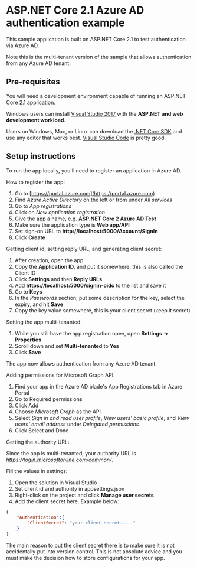 # ASP.NET Core 2.1 Azure AD authentication example

This sample application is built on ASP.NET Core 2.1 to test authentication via Azure AD.

Note this is the multi-tenant version of the sample
that allows authentication from any Azure AD tenant.

## Pre-requisites

You will need a development environment capable of running an ASP.NET Core 2.1 application.

Windows users can install [Visual Studio 2017](https://www.visualstudio.com/downloads/) with the **ASP.NET and web development workload**.

Users on Windows, Mac, or Linux can download the [.NET Core SDK](https://www.microsoft.com/net/download) and use any editor that works best.
[Visual Studio Code](https://code.visualstudio.com/) is pretty good.

## Setup instructions

To run the app locally, you'll need to register an application in Azure AD.

How to register the app:

1. Go to [https://portal.azure.com](https://portal.azure.com)
1. Find *Azure Active Directory* on the left or from under *All services*
1. Go to *App registrations*
1. Click on *New application registration*
1. Give the app a name, e.g. **ASP.NET Core 2 Azure AD Test**
1. Make sure the application type is **Web app/API**
1. Set sign-on URL to **http://localhost:5000/Account/SignIn**
1. Click **Create**

Getting client id, setting reply URL, and generating client secret:

1. After creation, open the app
1. Copy the **Application ID**, and put it somewhere, this is also called the Client ID
1. Click **Settings** and then **Reply URLs**
1. Add **https://localhost:5000/signin-oidc** to the list and save it
1. Go to **Keys**
1. In the *Passwords* section, put some description for the key, select the expiry, and hit **Save**
1. Copy the key value somewhere, this is your client secret (keep it secret)

Setting the app multi-tenanted:

1. While you still have the app registration open, open **Settings -> Properties**
1. Scroll down and set **Multi-tenanted** to **Yes**
1. Click **Save**

The app now allows authentication from any Azure AD tenant.

Adding permissions for Microsoft Graph API:

1. Find your app in the Azure AD blade's App Registrations tab in Azure Portal
1. Go to Required permissions
1. Click Add
1. Choose *Microsoft Graph* as the API
1. Select *Sign in and read user profile*, *View users' basic profile*, and *View users' email address* under *Delegated permissions*
1. Click Select and Done

Getting the authority URL:

Since the app is multi-tenanted,
your authority URL is *https://login.microsoftonline.com/common/*.

Fill the values in settings:

1. Open the solution in Visual Studio
1. Set client id and authority in appsettings.json
1. Right-click on the project and click **Manage user secrets**
1. Add the client secret here. Example below:

```json
{
    "Authentication":{
        "ClientSecret": "your-client-secret....."
    }
}
```

The main reason to put the client secret there is to make sure it is not accidentally put into version control.
This is not absolute advice and you must make the decision how to store configurations for your app.
